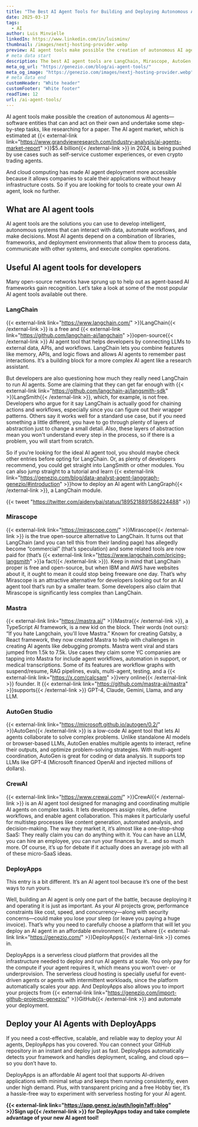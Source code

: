 ```yaml
---
title: "The Best AI Agent Tools for Building and Deploying Autonomous AI Systems"
date: 2025-03-17
tags:
  - AI
author: Luis Minvielle
linkedIn: https://www.linkedin.com/in/luisminv/
thumbnail: /images/nextj-hosting-provider.webp
preview: AI agent tools make possible the creation of autonomous AI agents—software entities that can and act on their own and undertake some step-by-step tasks, like researching for a paper. The AI agent market, which is estimated at $5.4 billion in 2024, is being pushed by use cases such as self-service customer experiences, or even crypto trading agents
# meta data start
description: The best AI agent tools are LangChain, Mirascope, AutoGen, CrewAI, and DeployApps. With them, you’re all set for your next AI agent project.
meta_og_url: "https://genezio.com/blog/ai-agent-tools/"
meta_og_image: "https://genezio.com/images/nextj-hosting-provider.webp"
# meta data end
customHeader: "White header"
customFooter: "White footer"
readTime: 12
url: /ai-agent-tools/
---
```


AI agent tools make possible the creation of autonomous AI agents—software entities that can and act on their own and undertake some step-by-step tasks, like researching for a paper. The AI agent market, which is estimated at {{< external-link link="https://www.grandviewresearch.com/industry-analysis/ai-agents-market-report" >}}$5.4 billion{{< /external-link >}} in 2024, is being pushed by use cases such as self-service customer experiences, or even crypto trading agents.

And cloud computing has made AI agent deployment more accessible because it allows companies to scale their applications without heavy infrastructure costs. So if you are looking for tools to create your own AI agent, look no further.

## What are AI agent tools

AI agent tools are the solutions you can use to develop intelligent, autonomous systems that can interact with data, automate workflows, and make decisions. Most AI agents depend on a combination of libraries, frameworks, and deployment environments that allow them to process data, communicate with other systems, and execute complex operations.

## Useful AI agent tools for developers

Many open-source networks have sprung up to help out as agent-based AI frameworks gain recognition. Let’s take a look at some of the most popular AI agent tools available out there.

### LangChain

{{< external-link link="https://www.langchain.com/" >}}LangChain{{< /external-link >}} is a free and {{< external-link link="https://github.com/langchain-ai/langchain" >}}open-source{{< /external-link >}} AI agent tool that helps developers by connecting LLMs to external data, APIs, and workflows. LangChain lets you combine features like memory, APIs, and logic flows and allows AI agents to remember past interactions. It’s a building block for a more complex AI agent like a research assistant.

But developers are also questioning how much they really need LangChain to run AI agents. Some are claiming that they can get far enough with {{< external-link link="https://github.com/langchain-ai/langsmith-sdk" >}}LangSmith{{< /external-link >}}, which, for example, is not free. Developers who argue for it say LangChain is actually good for chaining actions and workflows, especially since you can figure out their wrapper patterns. Others say it works well for a standard use case, but if you need something a little different, you have to go through plenty of layers of abstraction just to change a small detail. Also, these layers of abstraction mean you won't understand every step in the process, so if there is a problem, you will start from scratch.

So if you’re looking for the ideal AI agent tool, you should maybe check other entries before opting for LangChain. Or, as plenty of developers recommend, you could get straight into LangSmith or other modules. You can also jump straight to a tutorial and learn {{< external-link link="https://genezio.com/blog/data-analyst-agent-langgraph-genezio/#introduction" >}}how to deploy an AI agent with LangGraph{{< /external-link >}}, a LangChain module.

{{< tweet "https://twitter.com/aidenybai/status/1895218891586224488" >}}

### Mirascope

{{< external-link link="https://mirascope.com/" >}}Mirascope{{< /external-link >}} is the true open-source alternative to LangChain. It turns out that LangChain (and you can tell this from their landing page) has allegedly become “commercial” (that’s speculation) and some related tools are now paid for (that’s {{< external-link link="https://www.langchain.com/pricing-langsmith" >}}a fact{{< /external-link >}}). Keep in mind that LangChain proper is free and open-source, but when IBM and AWS have websites about it, it ought to mean it could stop being freeware one day. That’s why Mirascope is an attractive alternative for developers looking out for an AI agent tool that’s run by a smaller team. Some developers also claim that Mirascope is significantly less complex than LangChain.

### Mastra

{{< external-link link="https://mastra.ai/" >}}Mastra{{< /external-link >}}, a TypeScript AI framework, is a new kid on the block. Their words (not ours): “If you hate Langchain, you'll love Mastra.” Known for creating Gatsby, a React framework, they now created Mastra to help with challenges in creating AI agents like debugging prompts. Mastra went viral and stars jumped from 1.5k to 7.5k. Use cases they claim some YC companies are tapping into Mastra for include agent workflows, automation in support, or medical transcriptions. Some of its features are workflow graphs with suspend/resume, RAG pipelines, evals, multi-agent, testing, and a {{< external-link link="https://x.com/calcsam" >}}very online{{< /external-link >}} founder. It {{< external-link link="https://github.com/mastra-ai/mastra" >}}supports{{< /external-link >}} GPT-4, Claude, Gemini, Llama, and any LLM.

### AutoGen Studio

{{< external-link link="https://microsoft.github.io/autogen/0.2/" >}}AutoGen{{< /external-link >}} is a low-code AI agent tool that lets AI agents collaborate to solve complex problems. Unlike standalone AI models or browser-based LLMs, AutoGen enables multiple agents to interact, refine their outputs, and optimize problem-solving strategies. With multi-agent coordination, AutoGen is great for coding or data analysis. It supports top LLMs like GPT-4 (Microsoft financed OpenAI and injected millions of dollars).

### CrewAI

{{< external-link link="https://www.crewai.com/" >}}CrewAI{{< /external-link >}} is an AI agent tool designed for managing and coordinating multiple AI agents on complex tasks. It lets developers assign roles, define workflows, and enable agent collaboration. This makes it particularly useful for multistep processes like content generation, automated analysis, and decision-making. The way they market it, it’s almost like a one-stop-shop SaaS: They really claim you can do anything with it. You can have an LLM, you can hire an employee, you can run your finances by it… and so much more. Of course, it’s up for debate if it actually does an average job with all of these micro-SaaS ideas.

### DeployApps

This entry is a bit different. It’s an AI agent tool because it’s one of the best ways to run yours.

Well, building an AI agent is only one part of the battle, because deploying it and operating it is just as important. As your AI projects grow, performance constraints like cost, speed, and concurrency—along with security concerns—could make you lose your sleep (or leave you paying a huge invoice). That’s why you need to carefully choose a platform that will let you deploy an AI agent in an affordable environment. That’s where {{< external-link link="https://genezio.com/" >}}DeployApps{{< /external-link >}} comes in.

DeployApps is a serverless cloud platform that provides all the infrastructure needed to deploy and run AI agents at scale. You only pay for the compute if your agent requires it, which means you won’t over- or underprovision. The serverless cloud hosting is specially useful for event-driven agents or agents with intermittent workloads, since the platform automatically scales your app. And DeployApps also allows you to import your projects from {{< external-link link="https://genezio.com/import-github-projects-genezio/" >}}GitHub{{< /external-link >}} and automate your deployment.

## Deploy your AI Agents with DeployApps

If you need a cost-effective, scalable, and reliable way to deploy your AI agents, DeployApps has you covered. You can connect your GitHub repository in an instant and deploy just as fast. DeployApps automatically detects your framework and handles deployment, scaling, and cloud ops—so you don’t have to.

DeployApps is an affordable AI agent tool that supports AI-driven applications with minimal setup and keeps them running consistently, even under high demand. Plus, with transparent pricing and a free Hobby tier, it’s a hassle-free way to experiment with serverless hosting for your AI agent.

**{{< external-link link="https://app.genez.io/auth/login?aff=blog" >}}Sign up{{< /external-link >}} for DeployApps today and take complete advantage of your new AI agent tool!**
